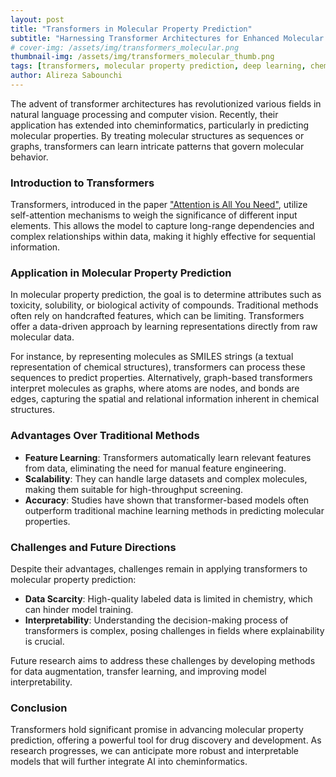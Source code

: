 ```yaml
---
layout: post
title: "Transformers in Molecular Property Prediction"
subtitle: "Harnessing Transformer Architectures for Enhanced Molecular Analysis (thumbnail by AI Emoji Generator)"
# cover-img: /assets/img/transformers_molecular.png
thumbnail-img: /assets/img/transformers_molecular_thumb.png
tags: [transformers, molecular property prediction, deep learning, cheminformatics]
author: Alireza Sabounchi
---
```


The advent of transformer architectures has revolutionized various fields in natural language processing and computer vision. Recently, their application has extended into cheminformatics, particularly in predicting molecular properties. By treating molecular structures as sequences or graphs, transformers can learn intricate patterns that govern molecular behavior.

### Introduction to Transformers

Transformers, introduced in the paper ["Attention is All You Need"](https://arxiv.org/abs/1706.03762), utilize self-attention mechanisms to weigh the significance of different input elements. This allows the model to capture long-range dependencies and complex relationships within data, making it highly effective for sequential information.

### Application in Molecular Property Prediction

In molecular property prediction, the goal is to determine attributes such as toxicity, solubility, or biological activity of compounds. Traditional methods often rely on handcrafted features, which can be limiting. Transformers offer a data-driven approach by learning representations directly from raw molecular data.

For instance, by representing molecules as SMILES strings (a textual representation of chemical structures), transformers can process these sequences to predict properties. Alternatively, graph-based transformers interpret molecules as graphs, where atoms are nodes, and bonds are edges, capturing the spatial and relational information inherent in chemical structures.

### Advantages Over Traditional Methods

- **Feature Learning**: Transformers automatically learn relevant features from data, eliminating the need for manual feature engineering.
- **Scalability**: They can handle large datasets and complex molecules, making them suitable for high-throughput screening.
- **Accuracy**: Studies have shown that transformer-based models often outperform traditional machine learning methods in predicting molecular properties.

### Challenges and Future Directions

Despite their advantages, challenges remain in applying transformers to molecular property prediction:

- **Data Scarcity**: High-quality labeled data is limited in chemistry, which can hinder model training.
- **Interpretability**: Understanding the decision-making process of transformers is complex, posing challenges in fields where explainability is crucial.

Future research aims to address these challenges by developing methods for data augmentation, transfer learning, and improving model interpretability.

### Conclusion

Transformers hold significant promise in advancing molecular property prediction, offering a powerful tool for drug discovery and development. As research progresses, we can anticipate more robust and interpretable models that will further integrate AI into cheminformatics.

